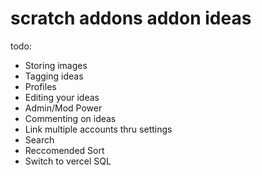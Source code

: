 # scratch addons addon ideas

todo:

- Storing images
- Tagging ideas
- Profiles
- Editing your ideas
- Admin/Mod Power
- Commenting on ideas
- Link multiple accounts thru settings
- Search
- Reccomended Sort
- Switch to vercel SQL
